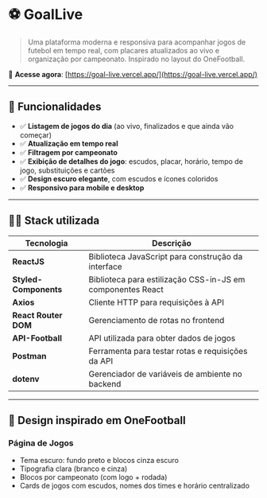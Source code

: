 # ⚽ GoalLive

> Uma plataforma moderna e responsiva para acompanhar jogos de futebol em tempo real, com placares atualizados ao vivo e organização por campeonato. Inspirado no layout do OneFootball.

🔗 **Acesse agora**: [https://goal-live.vercel.app/](https://goal-live.vercel.app/)

---

## 🚀 Funcionalidades

- ✅ **Listagem de jogos do dia** (ao vivo, finalizados e que ainda vão começar)
- ✅ **Atualização em tempo real**
- ✅ **Filtragem por campeonato**
- ✅ **Exibição de detalhes do jogo**: escudos, placar, horário, tempo de jogo, substituições e cartões
- ✅ **Design escuro elegante**, com escudos e ícones coloridos
- ✅ **Responsivo para mobile e desktop**

---

## 🧑‍💻 Stack utilizada

| Tecnologia             | Descrição                                                  |
|------------------------|------------------------------------------------------------|
| **ReactJS**            | Biblioteca JavaScript para construção da interface         |
| **Styled-Components**  | Biblioteca para estilização CSS-in-JS em componentes React |
| **Axios**              | Cliente HTTP para requisições à API                        |
| **React Router DOM**   | Gerenciamento de rotas no frontend                         |
| **API-Football**       | API utilizada para obter dados de jogos                    |
| **Postman**            | Ferramenta para testar rotas e requisições da API          |
| **dotenv**             | Gerenciador de variáveis de ambiente no backend            |

---

## 🎨 Design inspirado em OneFootball

### Página de Jogos
- Tema escuro: fundo preto e blocos cinza escuro
- Tipografia clara (branco e cinza)
- Blocos por campeonato (com logo + rodada)
- Cards de jogos com escudos, nomes dos times e horário centralizado

